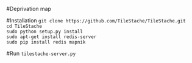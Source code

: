 #Deprivation map

#Installation
`git clone https://github.com/TileStache/TileStache.git`  
`cd TileStache`  
`sudo python setup.py install`  
`sudo apt-get install redis-server`  
`sudo pip install redis mapnik`  

#Run
`tilestache-server.py`  